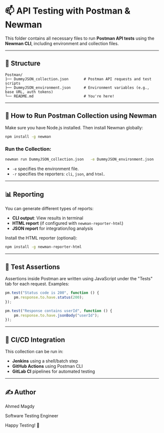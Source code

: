 # 📫 API Testing with Postman & Newman

This folder contains all necessary files to run **Postman API tests** using the **Newman CLI**, including environment and collection files.

---

## 📁 Structure

```
Postman/
├── DummyJSON_collection.json       # Postman API requests and test scripts
├── DummyJSON_environment.json      # Environment variables (e.g., base URL, auth tokens)
└── README.md                       # You're here!
```

---

## 🔁 How to Run Postman Collection using Newman

Make sure you have Node.js installed. Then install Newman globally:

```bash
npm install -g newman
```

### Run the Collection:

```bash
newman run DummyJSON_collection.json   -e DummyJSON_environment.json   -r cli,json,html
```

- `-e` specifies the environment file.
- `-r` specifies the reporters: `cli`, `json`, and `html`.

---

## 📊 Reporting

You can generate different types of reports:

- **CLI output**: View results in terminal
- **HTML report** (if configured with `newman-reporter-html`)
- **JSON report** for integration/log analysis

Install the HTML reporter (optional):

```bash
npm install -g newman-reporter-html
```

---

## 🧪 Test Assertions

Assertions inside Postman are written using JavaScript under the "Tests" tab for each request. Examples:

```javascript
pm.test("Status code is 200", function () {
    pm.response.to.have.status(200);
});

pm.test("Response contains userId", function () {
    pm.response.to.have.jsonBody("userId");
});
```

---

## 🔄 CI/CD Integration

This collection can be run in:
- **Jenkins** using a shell/batch step
- **GitHub Actions** using Postman CLI
- **GitLab CI** pipelines for automated testing

---

## ✍️ Author

Ahmed Magdy  

Software Testing Engineer

Happy Testing! 🚀
